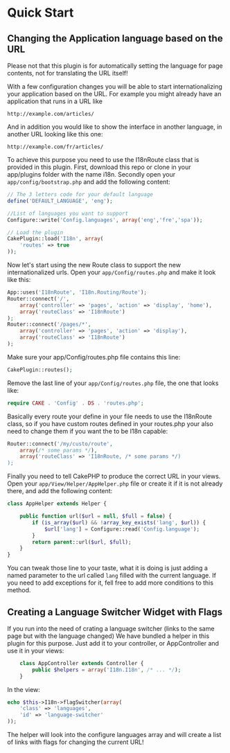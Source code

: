 Quick Start
===========

Changing the Application language based on the URL
--------------------------------------------------

Please not that this plugin is for automatically setting the language for page contents, not for translating the URL itself!

With a few configuration changes you will be able to start internationalizing your application based on the URL. For example you might already have an application that runs in a URL like

```
http://example.com/articles/
```

And in addition you would like to show the interface in another language, in another URL looking like this one:

```
http://example.com/fr/articles/
```

To achieve this purpose you need to use the I18nRoute class that is provided in this plugin. First, download this repo or clone in your app/plugins folder  with the name i18n. Secondly open your `app/config/bootstrap.php` and add the following content:

```php
// The 3 letters code for your default language
define('DEFAULT_LANGUAGE', 'eng');

//List of languages you want to support
Configure::write('Config.languages', array('eng','fre','spa'));

// Load the plugin
CakePlugin::load('I18n', array(
	'routes' => true
));
```

Now let's start using the new Route class to support the new internationalized urls. Open your `app/Config/routes.php` and make it look like this:

```php
App::uses('I18nRoute', 'I18n.Routing/Route');
Router::connect('/',
	array('controller' => 'pages', 'action' => 'display', 'home'),
	array('routeClass' => 'I18nRoute')
);
Router::connect('/pages/*',
	array('controller' => 'pages', 'action' => 'display'),
	array('routeClass' => 'I18nRoute')
);
```

Make sure your app/Config/routes.php file contains this line:

```php
CakePlugin::routes();
```

Remove the last line of your ```app/Config/routes.php``` file, the one that looks like:

```php
require CAKE . 'Config' . DS . 'routes.php';
```

Basically every route your define in your file needs to use the I18nRoute class, so if you have custom routes defined in your routes.php your also need to change them if you want the to be I18n capable:

```php
Router::connect('/my/custo/route',
	array(/* some params */),
	array('routeClass' => 'I18nRoute, /* some params */)
);
```

Finally you need to tell CakePHP to produce the correct URL in your views. Open your `app/View/Helper/AppHelper.php` file or create it if it is not already there, and add the following content:

```php
class AppHelper extends Helper {

	public function url($url = null, $full = false) {
		if (is_array($url) && !array_key_exists('lang', $url)) {
			$url['lang'] = Configure::read('Config.language');
		}
		return parent::url($url, $full);
	}
}
```

You can tweak those line to your taste, what it is doing is just adding a named parameter to the url called `lang` filled with the current language. If you need to add exceptions for it, fell free to add more conditions to this method.

Creating a Language Switcher Widget with Flags
----------------------------------------------

If you run into the need of crating a language switcher (links to the same page but with the language changed) We have bundled a helper in this plugin for this purpose. Just add it to your controller, or AppController and use it in your views:

```php
	class AppController extends Controller {
		public $helpers = array('I18n.I18n', /* ... */);
	}
```

In the view:

```php
echo $this->I18n->flagSwitcher(array(
	'class' => 'languages',
	'id' => 'language-switcher'
));
```

The helper will look into the configure languages array and will create a list of links with flags for changing the current URL!
